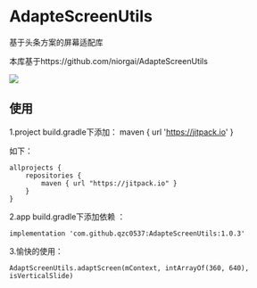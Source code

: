# AdapteScreenUtils
基于头条方案的屏幕适配库

本库基于https://github.com/niorgai/AdapteScreenUtils

[![](https://jitpack.io/v/qzc0537/AdapteScreenUtils.svg)](https://jitpack.io/#qzc0537/AdapteScreenUtils)


使用
--
1.project build.gradle下添加：
maven { url 'https://jitpack.io' }

如下：

```
allprojects {
    repositories {
        maven { url "https://jitpack.io" }
    }
}
```

2.app build.gradle下添加依赖 ：

```
implementation 'com.github.qzc0537:AdapteScreenUtils:1.0.3'
```

3.愉快的使用：
```
AdaptScreenUtils.adaptScreen(mContext, intArrayOf(360, 640), isVerticalSlide)
